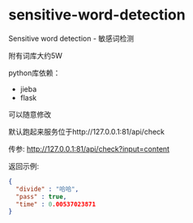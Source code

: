 # sensitive-word-detection

Sensitive word detection - 敏感词检测

附有词库大约5W

python库依赖：
- jieba
- flask

可以随意修改

默认跑起来服务位于http://127.0.0.1:81/api/check

传参: http://127.0.0.1:81/api/check?input=content

返回示例: 
~~~json
{
  "divide" : "哈哈",
  "pass" : true,
  "time" : 0.00537023871
}
~~~
